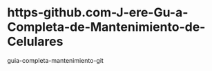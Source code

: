 # https-github.com-J-ere-Gu-a-Completa-de-Mantenimiento-de-Celulares
guia-completa-mantenimiento-git

